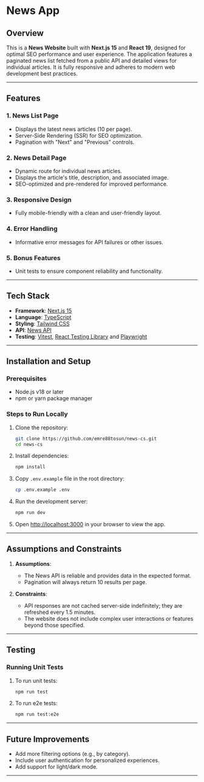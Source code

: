 # News App

## Overview
This is a **News Website** built with **Next.js 15** and **React 19**, designed for optimal SEO performance and user experience. The application features a paginated news list fetched from a public API and detailed views for individual articles. It is fully responsive and adheres to modern web development best practices.

---

## Features

### 1. News List Page
- Displays the latest news articles (10 per page).
- Server-Side Rendering (SSR) for SEO optimization.
- Pagination with "Next" and "Previous" controls.

### 2. News Detail Page
- Dynamic route for individual news articles.
- Displays the article's title, description, and associated image.
- SEO-optimized and pre-rendered for improved performance.

### 3. Responsive Design
- Fully mobile-friendly with a clean and user-friendly layout.

### 4. Error Handling
- Informative error messages for API failures or other issues.

### 5. Bonus Features
- Unit tests to ensure component reliability and functionality.

---

## Tech Stack

- **Framework**: [Next.js 15](https://nextjs.org/)
- **Language**: [TypeScript](https://www.typescriptlang.org/)
- **Styling**: [Tailwind CSS](https://tailwindcss.com/)
- **API**: [News API](https://newsdata.io/)
- **Testing**: [Vitest](https://vitest.dev/), [React Testing Library](https://testing-library.com/) and [Playwright](https://playwright.dev/)

---

## Installation and Setup

### Prerequisites
- Node.js v18 or later
- npm or yarn package manager

### Steps to Run Locally
1. Clone the repository:
   ```bash
   git clone https://github.com/emre88tosun/news-cs.git
   cd news-cs
   ```

2. Install dependencies:
   ```bash
   npm install
   ```

3. Copy `.env.example` file in the root directory:
   ```bash
   cp .env.example .env
   ```

4. Run the development server:
   ```bash
   npm run dev
   ```

5. Open [http://localhost:3000](http://localhost:3000) in your browser to view the app.

---

## Assumptions and Constraints

1. **Assumptions**:
   - The News API is reliable and provides data in the expected format.
   - Pagination will always return 10 results per page.

2. **Constraints**:
   - API responses are not cached server-side indefinitely; they are refreshed every 1.5 minutes.
   - The website does not include complex user interactions or features beyond those specified.

---

## Testing

### Running Unit Tests
1. To run unit tests:
   ```bash
   npm run test
   ```

2. To run e2e tests:
   ```bash
   npm run test:e2e
   ```

---

## Future Improvements
- Add more filtering options (e.g., by category).
- Include user authentication for personalized experiences.
- Add support for light/dark mode.

---
